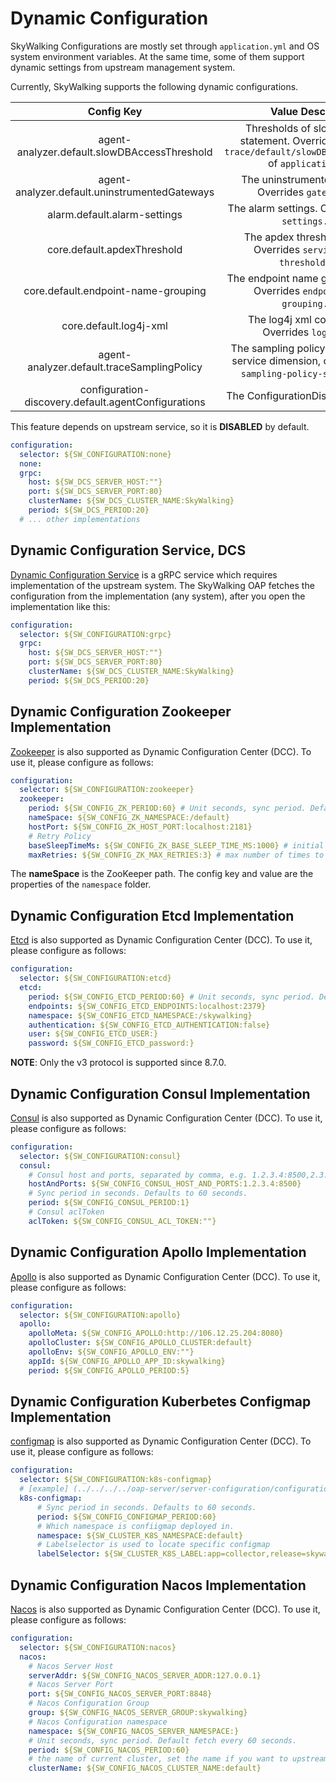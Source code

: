 # Dynamic Configuration
SkyWalking Configurations are mostly set through `application.yml` and OS system environment variables.
At the same time, some of them support dynamic settings from upstream management system.

Currently, SkyWalking supports the following dynamic configurations.

| Config Key | Value Description | Value Format Example |
|:----:|:----:|:----:|
|agent-analyzer.default.slowDBAccessThreshold| Thresholds of slow Database statement. Overrides `receiver-trace/default/slowDBAccessThreshold` of `application.yml`. | default:200,mongodb:50|
|agent-analyzer.default.uninstrumentedGateways| The uninstrumented gateways. Overrides `gateways.yml`. | Same as [`gateways.yml`](uninstrumented-gateways.md#configuration-format). |
|alarm.default.alarm-settings| The alarm settings. Overrides `alarm-settings.yml`. | Same as [`alarm-settings.yml`](backend-alarm.md). |
|core.default.apdexThreshold| The apdex threshold settings. Overrides `service-apdex-threshold.yml`. | Same as [`service-apdex-threshold.yml`](apdex-threshold.md). |
|core.default.endpoint-name-grouping| The endpoint name grouping setting. Overrides `endpoint-name-grouping.yml`. | Same as [`endpoint-name-grouping.yml`](endpoint-grouping-rules.md). |
|core.default.log4j-xml| The log4j xml configuration. Overrides `log4j2.xml`. | Same as [`log4j2.xml`](dynamical-logging.md). |
|agent-analyzer.default.traceSamplingPolicy| The sampling policy for default and service dimension, override `trace-sampling-policy-settings.yml`. | same as [`trace-sampling-policy-settings.yml`](trace-sampling.md) | 
|configuration-discovery.default.agentConfigurations| The ConfigurationDiscovery settings. | See [`configuration-discovery.md`](../service-agent/java-agent/configuration-discovery.md). |

This feature depends on upstream service, so it is **DISABLED** by default.

```yaml
configuration:
  selector: ${SW_CONFIGURATION:none}
  none:
  grpc:
    host: ${SW_DCS_SERVER_HOST:""}
    port: ${SW_DCS_SERVER_PORT:80}
    clusterName: ${SW_DCS_CLUSTER_NAME:SkyWalking}
    period: ${SW_DCS_PERIOD:20}
  # ... other implementations
```

## Dynamic Configuration Service, DCS
[Dynamic Configuration Service](../../../../oap-server/server-configuration/grpc-configuration-sync/src/main/proto/configuration-service.proto) 
is a gRPC service which requires implementation of the upstream system.
The SkyWalking OAP fetches the configuration from the implementation (any system), after you open the implementation like this:

```yaml
configuration:
  selector: ${SW_CONFIGURATION:grpc}
  grpc:
    host: ${SW_DCS_SERVER_HOST:""}
    port: ${SW_DCS_SERVER_PORT:80}
    clusterName: ${SW_DCS_CLUSTER_NAME:SkyWalking}
    period: ${SW_DCS_PERIOD:20}
```

## Dynamic Configuration Zookeeper Implementation
[Zookeeper](https://github.com/apache/zookeeper) is also supported as Dynamic Configuration Center (DCC). To use it, please configure as follows:

```yaml
configuration:
  selector: ${SW_CONFIGURATION:zookeeper}
  zookeeper:
    period: ${SW_CONFIG_ZK_PERIOD:60} # Unit seconds, sync period. Default fetch every 60 seconds.
    nameSpace: ${SW_CONFIG_ZK_NAMESPACE:/default}
    hostPort: ${SW_CONFIG_ZK_HOST_PORT:localhost:2181}
    # Retry Policy
    baseSleepTimeMs: ${SW_CONFIG_ZK_BASE_SLEEP_TIME_MS:1000} # initial amount of time to wait between retries
    maxRetries: ${SW_CONFIG_ZK_MAX_RETRIES:3} # max number of times to retry
```

The **nameSpace** is the ZooKeeper path. The config key and value are the properties of the `namespace` folder.

## Dynamic Configuration Etcd Implementation

[Etcd](https://github.com/etcd-io/etcd) is also supported as Dynamic Configuration Center (DCC). To use it, please configure as follows:

```yaml
configuration:
  selector: ${SW_CONFIGURATION:etcd}
  etcd:
    period: ${SW_CONFIG_ETCD_PERIOD:60} # Unit seconds, sync period. Default fetch every 60 seconds.
    endpoints: ${SW_CONFIG_ETCD_ENDPOINTS:localhost:2379}
    namespace: ${SW_CONFIG_ETCD_NAMESPACE:/skywalking}
    authentication: ${SW_CONFIG_ETCD_AUTHENTICATION:false}
    user: ${SW_CONFIG_ETCD_USER:}
    password: ${SW_CONFIG_ETCD_password:}
```

**NOTE**: Only the v3 protocol is supported since 8.7.0. 

## Dynamic Configuration Consul Implementation

[Consul](https://github.com/rickfast/consul-client) is also supported as Dynamic Configuration Center (DCC). To use it, please configure as follows:

```yaml
configuration:
  selector: ${SW_CONFIGURATION:consul}
  consul:
    # Consul host and ports, separated by comma, e.g. 1.2.3.4:8500,2.3.4.5:8500
    hostAndPorts: ${SW_CONFIG_CONSUL_HOST_AND_PORTS:1.2.3.4:8500}
    # Sync period in seconds. Defaults to 60 seconds.
    period: ${SW_CONFIG_CONSUL_PERIOD:1}
    # Consul aclToken
    aclToken: ${SW_CONFIG_CONSUL_ACL_TOKEN:""}
```

## Dynamic Configuration Apollo Implementation

[Apollo](https://github.com/ctripcorp/apollo/) is also supported as Dynamic Configuration Center (DCC). To use it, please configure as follows:

```yaml
configuration:
  selector: ${SW_CONFIGURATION:apollo}
  apollo:
    apolloMeta: ${SW_CONFIG_APOLLO:http://106.12.25.204:8080}
    apolloCluster: ${SW_CONFIG_APOLLO_CLUSTER:default}
    apolloEnv: ${SW_CONFIG_APOLLO_ENV:""}
    appId: ${SW_CONFIG_APOLLO_APP_ID:skywalking}
    period: ${SW_CONFIG_APOLLO_PERIOD:5}
```

## Dynamic Configuration Kuberbetes Configmap Implementation

[configmap](https://kubernetes.io/docs/concepts/configuration/configmap/) is also supported as Dynamic Configuration Center (DCC). To use it, please configure as follows:

```yaml
configuration:
  selector: ${SW_CONFIGURATION:k8s-configmap}
  # [example] (../../../../oap-server/server-configuration/configuration-k8s-configmap/src/test/resources/skywalking-dynamic-configmap.example.yaml)
  k8s-configmap:
      # Sync period in seconds. Defaults to 60 seconds.
      period: ${SW_CONFIG_CONFIGMAP_PERIOD:60}
      # Which namespace is confiigmap deployed in.
      namespace: ${SW_CLUSTER_K8S_NAMESPACE:default}
      # Labelselector is used to locate specific configmap
      labelSelector: ${SW_CLUSTER_K8S_LABEL:app=collector,release=skywalking}
```
## Dynamic Configuration Nacos Implementation

[Nacos](https://github.com/alibaba/nacos) is also supported as Dynamic Configuration Center (DCC). To use it, please configure as follows:

```yaml
configuration:
  selector: ${SW_CONFIGURATION:nacos}
  nacos:
    # Nacos Server Host
    serverAddr: ${SW_CONFIG_NACOS_SERVER_ADDR:127.0.0.1}
    # Nacos Server Port
    port: ${SW_CONFIG_NACOS_SERVER_PORT:8848}
    # Nacos Configuration Group
    group: ${SW_CONFIG_NACOS_SERVER_GROUP:skywalking}
    # Nacos Configuration namespace
    namespace: ${SW_CONFIG_NACOS_SERVER_NAMESPACE:}
    # Unit seconds, sync period. Default fetch every 60 seconds.
    period: ${SW_CONFIG_NACOS_PERIOD:60}
    # the name of current cluster, set the name if you want to upstream system known.
    clusterName: ${SW_CONFIG_NACOS_CLUSTER_NAME:default}
```
